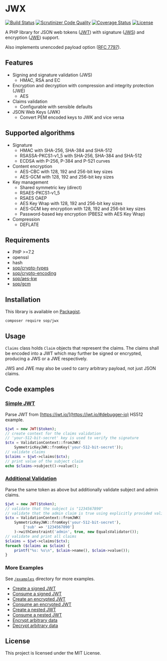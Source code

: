 # JWX

[![Build Status](https://travis-ci.org/sop/jwx.svg?branch=master)](https://travis-ci.org/sop/jwx)
[![Scrutinizer Code Quality](https://scrutinizer-ci.com/g/sop/jwx/badges/quality-score.png?b=master)](https://scrutinizer-ci.com/g/sop/jwx/?branch=master)
[![Coverage Status](https://coveralls.io/repos/github/sop/jwx/badge.svg?branch=master)](https://coveralls.io/github/sop/jwx?branch=master)
[![License](https://poser.pugx.org/sop/jwx/license)](https://github.com/sop/jwx/blob/master/LICENSE)

A PHP library for JSON web tokens
([JWT](https://tools.ietf.org/html/rfc7519))
with signature
([JWS](https://tools.ietf.org/html/rfc7515))
and encryption
([JWE](https://tools.ietf.org/html/rfc7516)) support.

Also implements unencoded payload option
([RFC 7797](https://tools.ietf.org/html/rfc7797)).

## Features

- Signing and signature validation (JWS)
  - HMAC, RSA and EC
- Encryption and decryption with compression and integrity protection (JWE)
  - AES
- Claims validation
  - Configurable with sensible defaults
- JSON Web Keys (JWK)
  - Convert PEM encoded keys to JWK and vice versa

## Supported algorithms

- Signature
  - HMAC with SHA-256, SHA-384 and SHA-512
  - RSASSA-PKCS1-v1_5 with SHA-256, SHA-384 and SHA-512
  - ECDSA with P-256, P-384 and P-521 curves
- Content encryption
  - AES-CBC with 128, 192 and 256-bit key sizes
  - AES-GCM with 128, 192 and 256-bit key sizes
- Key management
  - Shared symmetric key (direct)
  - RSAES-PKCS1-v1_5
  - RSAES OAEP
  - AES Key Wrap with 128, 192 and 256-bit key sizes
  - AES-GCM key encryption with 128, 192 and 256-bit key sizes
  - Password-based key encryption (PBES2 with AES Key Wrap)
- Compression
  - DEFLATE

## Requirements

- PHP >=7.2
- openssl
- hash
- [sop/crypto-types](https://github.com/sop/crypto-types)
- [sop/crypto-encoding](https://github.com/sop/crypto-encoding)
- [sop/aes-kw](https://github.com/sop/aes-kw)
- [sop/gcm](https://github.com/sop/gcm)

## Installation

This library is available on
[Packagist](https://packagist.org/packages/sop/jwx).

    composer require sop/jwx

## Usage

`Claims` class holds `Claim` objects that represent the claims.
The claims shall be encoded into a JWT which may further be
signed or encrypted, producing a JWS or a JWE respectively.

JWS and JWE may also be used to carry arbitrary payload, not just JSON claims.

## Code examples

### [Simple JWT](https://github.com/sop/jwx/blob/master/examples/jwt-io.php)

Parse JWT from [https://jwt.io/](https://jwt.io/#debugger-io) HS512 example.

```php
$jwt = new JWT($token);
// create context for the claims validation
// 'your-512-bit-secret' key is used to verify the signature
$ctx = ValidationContext::fromJWK(
    SymmetricKeyJWK::fromKey('your-512-bit-secret'));
// validate claims
$claims = $jwt->claims($ctx);
// print value of the subject claim
echo $claims->subject()->value();
```

### [Additional Validation](https://github.com/sop/jwx/blob/master/examples/jwt-io.php)

Parse the same token as above but additionally validate subject and admin claims.

```php
$jwt = new JWT($token);
// validate that the subject is "1234567890"
// validate that the admin claim is true using explicitly provided validator
$ctx = ValidationContext::fromJWK(
    SymmetricKeyJWK::fromKey('your-512-bit-secret'),
        ['sub' => '1234567890']
    )->withConstraint('admin', true, new EqualsValidator());
// validate and print all claims
$claims = $jwt->claims($ctx);
foreach ($claims as $claim) {
    printf("%s: %s\n", $claim->name(), $claim->value());
}
```

### More Examples

See [`/examples`](https://github.com/sop/jwx/tree/master/examples)
directory for more examples.

- [Create a signed JWT](https://github.com/sop/jwx/blob/master/examples/jws-create.php)
- [Consume a signed JWT](https://github.com/sop/jwx/blob/master/examples/jws-consume.php)
- [Create an encrypted JWT](https://github.com/sop/jwx/blob/master/examples/jwe-create.php)
- [Consume an encrypted JWT](https://github.com/sop/jwx/blob/master/examples/jwe-consume.php)
- [Create a nested JWT](https://github.com/sop/jwx/blob/master/examples/nested-create.php)
- [Consume a nested JWT](https://github.com/sop/jwx/blob/master/examples/nested-consume.php)
- [Encrypt arbitrary data](https://github.com/sop/jwx/blob/master/examples/arbitrary-encrypt.php)
- [Decrypt arbitrary data](https://github.com/sop/jwx/blob/master/examples/arbitrary-decrypt.php)

## License

This project is licensed under the MIT License.

